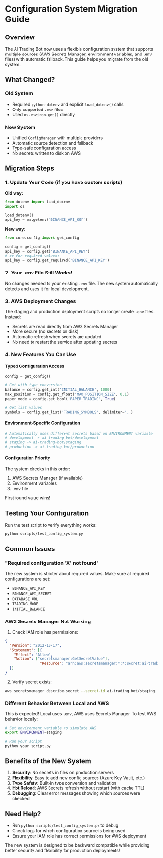 # Configuration System Migration Guide

## Overview

The AI Trading Bot now uses a flexible configuration system that supports multiple sources (AWS Secrets Manager, environment variables, and .env files) with automatic fallback. This guide helps you migrate from the old system.

## What Changed?

### Old System
- Required `python-dotenv` and explicit `load_dotenv()` calls
- Only supported `.env` files
- Used `os.environ.get()` directly

### New System
- Unified `ConfigManager` with multiple providers
- Automatic source detection and fallback
- Type-safe configuration access
- No secrets written to disk on AWS

## Migration Steps

### 1. Update Your Code (if you have custom scripts)

**Old way:**
```python
from dotenv import load_dotenv
import os

load_dotenv()
api_key = os.getenv('BINANCE_API_KEY')
```

**New way:**
```python
from core.config import get_config

config = get_config()
api_key = config.get('BINANCE_API_KEY')
# or for required values:
api_key = config.get_required('BINANCE_API_KEY')
```

### 2. Your .env File Still Works!

No changes needed to your existing `.env` file. The new system automatically detects and uses it for local development.

### 3. AWS Deployment Changes

The staging and production deployment scripts no longer create `.env` files. Instead:

- Secrets are read directly from AWS Secrets Manager
- More secure (no secrets on disk)
- Automatic refresh when secrets are updated
- No need to restart the service after updating secrets

### 4. New Features You Can Use

#### Typed Configuration Access
```python
config = get_config()

# Get with type conversion
balance = config.get_int('INITIAL_BALANCE', 1000)
max_position = config.get_float('MAX_POSITION_SIZE', 0.1)
paper_mode = config.get_bool('PAPER_TRADING', True)

# Get list values
symbols = config.get_list('TRADING_SYMBOLS', delimiter=',')
```

#### Environment-Specific Configuration
```python
# Automatically uses different secrets based on ENVIRONMENT variable
# development -> ai-trading-bot/development
# staging -> ai-trading-bot/staging
# production -> ai-trading-bot/production
```

#### Configuration Priority

The system checks in this order:
1. AWS Secrets Manager (if available)
2. Environment variables
3. .env file

First found value wins!

## Testing Your Configuration

Run the test script to verify everything works:

```bash
python scripts/test_config_system.py
```

## Common Issues

### "Required configuration 'X' not found"

The new system is stricter about required values. Make sure all required configurations are set:

- `BINANCE_API_KEY`
- `BINANCE_API_SECRET`
- `DATABASE_URL`
- `TRADING_MODE`
- `INITIAL_BALANCE`

### AWS Secrets Manager Not Working

1. Check IAM role has permissions:
```json
{
  "Version": "2012-10-17",
  "Statement": [{
    "Effect": "Allow",
    "Action": ["secretsmanager:GetSecretValue"],
                "Resource": "arn:aws:secretsmanager:*:*:secret:ai-trading-bot/*"
  }]
}
```

2. Verify secret exists:
```bash
aws secretsmanager describe-secret --secret-id ai-trading-bot/staging
```

### Different Behavior Between Local and AWS

This is expected! Local uses `.env`, AWS uses Secrets Manager. To test AWS behavior locally:

```bash
# Set environment variable to simulate AWS
export ENVIRONMENT=staging

# Run your script
python your_script.py
```

## Benefits of the New System

1. **Security**: No secrets in files on production servers
2. **Flexibility**: Easy to add new config sources (Azure Key Vault, etc.)
3. **Type Safety**: Built-in type conversion and validation
4. **Hot Reload**: AWS Secrets refresh without restart (with cache TTL)
5. **Debugging**: Clear error messages showing which sources were checked

## Need Help?

- Run `python scripts/test_config_system.py` to debug
- Check logs for which configuration source is being used
- Ensure your IAM role has correct permissions for AWS deployment

The new system is designed to be backward compatible while providing better security and flexibility for production deployments! 